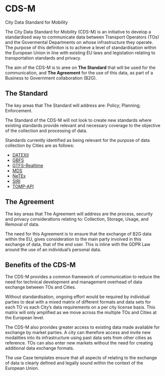 # CDS-M
City Data Standard for Mobility

The City Data Standard for Mobility (CDS-M) is an initiative to develop a standardised way to communicate data between Transport Operators (TOs) and the Govermental Departments on whose infrastructure they operate.  The purpose of this definiton is to achieve a level of standardisation within the European Union in line with existing EU laws and legistation relating to transportation standards and privacy.

The aim of the CDS-M is to aree on **The Standard** that will be used for the communication, and **The Agreement** for the use of this data, as part of a Business to Government collaboration (B2G).  

## The Standard

The key areas that The Standard will address are: Policy; Planning; Enforcement.

The Standard of the CDS-M will not look to create new standards where existing standards provide relevant and necessary coverage to the objective of the collection and processing of data.

Standards currently identified as being relevant for the purpose of data collection by Cities are as follows:

* [DATEXII](https://datex2.eu/)
* [GBFS](https://github.com/MobilityData/gbfs)
* [GTFS-Realtime](https://github.com/google/transit/tree/master/gtfs-realtime/spec/en)
* [MDS](https://github.com/openmobilityfoundation/mobility-data-specification)
* [NeTEx](https://github.com/NeTEx-CEN/NeTEx)
* [SIRI](https://www.siri-cen.eu/)
* [TOMP-API](https://github.com/TOMP-WG/TOMP-API)

## The Agreement

The key areas that The Agreement will address are the process, security and privacy considerations relating to: Collection, Storage, Usage, and Removal of data. 

The need for this Agreement is to ensure that the exchange of B2G data within the EU, gives consideration to the main party involved in this exchange of data, that of the end user.  This is inline with the GDPR Law around the use of an individual’s personal data. 

## Benefits of the CDS-M

The CDS-M provides a common framework of communication to reduce the need for technical development and management overhead of data exchange between TOs and Cities.

Without standardisation, ongoing effort would be required by individual parties to deal with a mixed matrix of different formats and data sets for each TO vs each City’s data requirements on a per city license basis.   This matrix will only amplified as we move across the multiple TOs and Cities at the European level.

The CDS-M also provides greater access to existing data made available for exchange by market parties.  A city can therefore access and invite new modalities into its infrastructure using past data sets from other cities as reference.  TOs can also enter new markets without the need for creating additional data exchange formats.

The use Case templates ensure that all aspects of relating to the exchange of data is clearly defined and legally sound within the context of the European Union.
